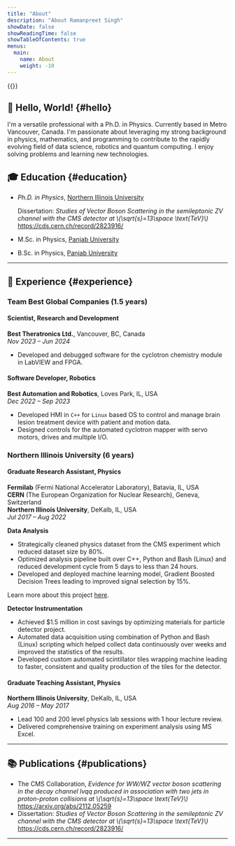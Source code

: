 ```yaml
---
title: "About"
description: "About Ramanpreet Singh"
showDate: false
showReadingTime: false
showTableOfContents: true
menus: 
  main:
    name: About
    weight: -10
---
```

{{<katex>}}

## :wave: Hello, World! {#hello}

I'm a versatile professional with a Ph.D. in Physics. Currently based in Metro Vancouver, Canada. I'm passionate about leveraging my strong background in physics, mathematics, and programming to contribute to the rapidly evolving field of data science, robotics and quantum computing. I enjoy solving problems and learning new technologies.

## :mortar_board: Education {#education}

- *Ph.D. in Physics*, [Northern Illinois University](https://www.niu.edu/physics)

  Dissertation: *Studies of Vector Boson Scattering in the semileptonic ZV channel with the CMS detector at  \\(\sqrt{s}=13\space \text{TeV}\\)* https://cds.cern.ch/record/2823916/

- M.Sc. in Physics, [Panjab University](https://physics.puchd.ac.in/)
- B.Sc. in Physics, [Panjab University](https://physics.puchd.ac.in/)

---

## :briefcase: Experience {#experience}

### Team Best Global Companies (1.5 years)

#### Scientist, Research and Development
**Best Theratronics Ltd.**, Vancouver, BC, Canada  
*Nov 2023 – Jun 2024*
- Developed and debugged software for the cyclotron chemistry module in LabVIEW and FPGA.

#### Software Developer, Robotics
**Best Automation and Robotics**, Loves Park, IL, USA  
*Dec 2022 – Sep 2023*
- Developed HMI in `C++` for `Linux` based OS to control and manage brain lesion treatment device with patient and motion data.
- Designed controls for the automated cyclotron mapper with servo motors, drives and multiple I/O.

### Northern Illinois University (6 years)

#### Graduate Research Assistant, Physics
**Fermilab** (Fermi National Accelerator Laboratory), Batavia, IL, USA  
**CERN** (The European Organization for Nuclear Research), Geneva, Switzerland  
**Northern Illinois University**, DeKalb, IL, USA  
*Jul 2017 – Aug 2022*

**Data Analysis**
- Strategically cleaned physics dataset from the CMS experiment which reduced dataset size by 80%.
- Optimized analysis pipeline built over C++, Python and Bash (Linux) and reduced development cycle from 5 days to less than 24 hours.
- Developed and deployed machine learning model, Gradient Boosted Decision Trees leading to improved signal selection by 15%.

Learn more about this project [here](/projects/vector-boson-scattering).

**Detector Instrumentation**
- Achieved $1.5 million in cost savings by optimizing materials for particle detector project.
- Automated data acquisition using combination of Python and Bash (Linux) scripting which helped collect data continuously over weeks and improved the statistics of the results.
- Developed custom automated scintillator tiles wrapping machine leading to faster, consistent and quality production of the tiles for the detector.

#### Graduate Teaching Assistant, Physics
**Northern Illinois University**, DeKalb, IL, USA  
*Aug 2016 – May 2017*
- Lead 100 and 200 level physics lab sessions with 1 hour lecture review.
- Delivered comprehensive training on experiment analysis using MS Excel.

---

## :books: Publications {#publications}

- The CMS Collaboration, *Evidence for WW/WZ vector boson scattering in the decay channel lvqq produced in association with two jets in proton-proton collisions at \\(\sqrt{s}=13\space \text{TeV}\\)* https://arxiv.org/abs/2112.05259
- Dissertation: *Studies of Vector Boson Scattering in the semileptonic ZV channel with the CMS detector at  \\(\sqrt{s}=13\space \text{TeV}\\)* https://cds.cern.ch/record/2823916/

---
